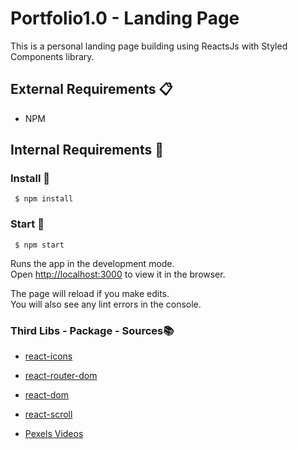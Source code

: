 # Portfolio1.0 - Landing Page
This is a personal landing page building using ReactsJs with Styled Components library.
## External Requirements 📋
 * NPM
## Internal Requirements 👾
### Install 🔧
     $ npm install 
### Start 🚀
     $ npm start 
Runs the app in the development mode.\
Open [http://localhost:3000](http://localhost:3000) to view it in the browser.

The page will reload if you make edits.\
You will also see any lint errors in the console.
### Third Libs - Package - Sources📚
* [react-icons](https://react-icons.github.io/react-icons/)
* [react-router-dom](https://reactrouter.com/web/guides/quick-start) 
* [react-dom](https://reactrouter.com/)
* [react-scroll](https://www.npmjs.com/package/react-scroll)

* [Pexels Videos](https://www.pexels.com/videos/)

